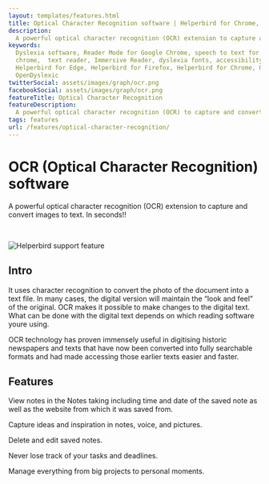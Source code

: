 ```yaml
---
layout: templates/features.html
title: Optical Character Recognition software | Helperbird for Chrome, Firefox & Edge
description:
  A powerful optical character recognition (OCR) extension to capture and convert images to text.
keywords:
  Dyslexia software, Reader Mode for Google Chrome, speech to text for chrome, Text to speech for
  chrome,  text reader, Immersive Reader, dyslexia fonts, accessibility software, dyslexia software,
  Helperbird for Edge, Helperbird for Firefox, Helperbird for Chrome, Opendyslexic for Chrome,
  OpenDyslexic
twitterSocial: assets/images/graph/ocr.png
facebookSocial: assets/images/graph/ocr.png
featureTitle: Optical Character Recognition
featureDescription:
  A powerful optical character recognition (OCR) to capture and convert images to text.
tags: features
url: /features/optical-character-recognition/
---
```


# OCR (Optical Character Recognition) software

A powerful optical character recognition (OCR) extension to capture and convert images to text. In
seconds!!

<a 
  class="px-8 py-3 border  text-base font-medium rounded-md text-white bg-indigo-600 hover:bg-indigo-700 " style="color: white;" 
  href="/pricing"> Try Helperbird for Free </a>

![Helperbird support feature](https://www.helperbird.com/assets/images/new/notes/notes.png)

## Intro

It uses character recognition to convert the photo of the document into a text file. In many cases,
the digital version will maintain the “look and feel” of the original. OCR makes it possible to make
changes to the digital text. What can be done with the digital text depends on which reading
software youre using.

OCR technology has proven immensely useful in digitising historic newspapers and texts that have now
been converted into fully searchable formats and had made accessing those earlier texts easier and
faster.

## Features

View notes in the Notes taking including time and date of the saved note as well as the website from
which it was saved from.

Capture ideas and inspiration in notes, voice, and pictures.

Delete and edit saved notes.

Never lose track of your tasks and deadlines.

Manage everything from big projects to personal moments.
